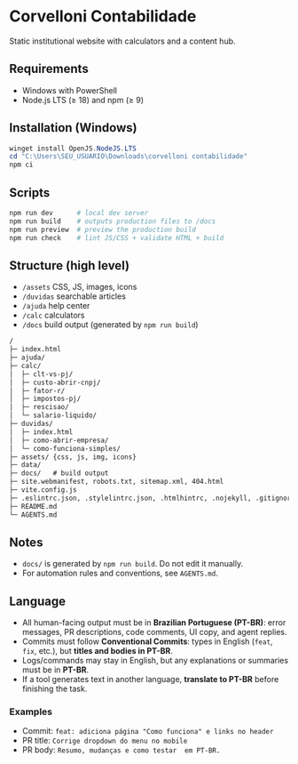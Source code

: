 # Corvelloni Contabilidade

Static institutional website with calculators and a content hub.

## Requirements
- Windows with PowerShell
- Node.js LTS (≥ 18) and npm (≥ 9)

## Installation (Windows)
~~~powershell
winget install OpenJS.NodeJS.LTS
cd "C:\Users\SEU_USUARIO\Downloads\corvelloni contabilidade"
npm ci
~~~

## Scripts
~~~powershell
npm run dev      # local dev server
npm run build    # outputs production files to /docs
npm run preview  # preview the production build
npm run check    # lint JS/CSS + validate HTML + build
~~~

## Structure (high level)
- `/assets` CSS, JS, images, icons
- `/duvidas` searchable articles
- `/ajuda` help center
- `/calc` calculators
- `/docs` build output (generated by `npm run build`)
~~~txt
/
├─ index.html
├─ ajuda/
├─ calc/
│  ├─ clt-vs-pj/
│  ├─ custo-abrir-cnpj/
│  ├─ fator-r/
│  ├─ impostos-pj/
│  ├─ rescisao/
│  └─ salario-liquido/
├─ duvidas/
│  ├─ index.html
│  ├─ como-abrir-empresa/
│  └─ como-funciona-simples/
├─ assets/ {css, js, img, icons}
├─ data/
├─ docs/   # build output
├─ site.webmanifest, robots.txt, sitemap.xml, 404.html
├─ vite.config.js
├─ .eslintrc.json, .stylelintrc.json, .htmlhintrc, .nojekyll, .gitignore, .gitattributes
├─ README.md
└─ AGENTS.md
~~~

## Notes
- `docs/` is generated by `npm run build`. Do not edit it manually.
- For automation rules and conventions, see `AGENTS.md`.

## Language
- All human-facing output must be in **Brazilian Portuguese (PT-BR)**: error messages, PR descriptions, code comments, UI copy, and agent replies.
- Commits must follow **Conventional Commits**: types in English (`feat`, `fix`, etc.), but **titles and bodies in PT-BR**.
- Logs/commands may stay in English, but any explanations or summaries must be in **PT-BR**.
- If a tool generates text in another language, **translate to PT-BR** before finishing the task.

### Examples
- Commit: `feat: adiciona página "Como funciona" e links no header`
- PR title: `Corrige dropdown do menu no mobile`
- PR body: `Resumo, mudanças e como testar  em PT-BR.`
